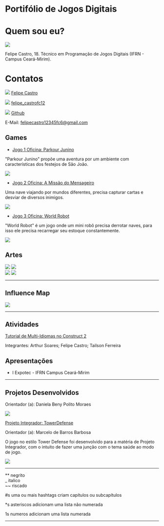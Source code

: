 # Portifólio de Jogos Digitais

# Quem sou eu?

![](Eu.jpg)

Felipe Castro, 18. Técnico em Programação de Jogos Digitais (IFRN - Campus Ceará-Mirim).

# Contatos 

![](FaceLogo.png) [Felipe Castro](https://www.facebook.com/profile.php?id=100005745873339) 

![](InstaLogo.png) [felipe_castrofc12](https://www.instagram.com/felipe_castrofc12/)

![](LogoGithub) [Github](https://github.com/felipecastroifrn)

E-Mail: felipecastro12345fc6@gmail.com

## Games

* [Jogo 1 Oficina: Parkour Junino](https://felipecastroifrn.github.io/ParkourJunino/) 

"Parkour Junino" propõe uma aventura por um ambiente com características dos festejos de São João.

[![](ParkourJunino.PNG)](https://felipecastroifrn.github.io/ParkourJunino/)  

* [Jogo 2 Oficina: A Missão do Mensageiro](https://jefferson141.github.io/A%20miss%C3%A3o%20do%20Mensageiro/)

Uma nave viajando por mundos diferentes, precisa capturar cartas e desviar de diversos inimigos. 

[![](AMissãoDoMensageiro.png)](https://jefferson141.github.io/A%20miss%C3%A3o%20do%20Mensageiro/)

* [Jogo 3 Oficina: World Robot](https://felipecastroifrn.github.io/World%20Robot/)

"World Robot" é um jogo onde um mini robô precisa derrotar naves, para isso ele precisa recarregar seu estoque constantemente.

[![](WorldRobot.PNG)](https://felipecastroifrn.github.io/World%20Robot/)   

## Artes

![](BandeiraBR.PNG)   ![](BandeiraUSA.PNG)  
![](Coração.PNG) ![](Cenário.PNG) 

* * *

## Influence Map

![](InfluenceMap.png) 

* * *  

## Atividades 

[Tutorial de Multi-Idiomas no Construct 2](https://drive.google.com/file/d/1uzIjZRQQZTVnfCOPD_5z0LbGPdh3q1ot/view?usp=sharing)  

Integrantes: Arthur Soares; Felipe Castro; Tailson Ferreira  

## Apresentações

* I Expotec - IFRN Campus Ceará-Mirim  

* * *

## Projetos Desenvolvidos

Orientador (a): Daniela Beny Polito Moraes

[![](BannerEXPOTEC2017.png)](https://drive.google.com/open?id=1XQaH_bqd3OwxgJupjBXbSq9NAzRnsapM)  

[Projeto Integrador: TowerDefense](https://reiarthursr.github.io/Torre/)

Orientador (a): Marcelo de Barros Barbosa

O jogo no estilo Tower Defense foi desenvolvido para a matéria de Projeto Integrador, com o intuito de fazer uma junção com o tema saúde ao modo de jogo.

[![](TowerDefense.PNG)](https://reiarthursr.github.io/Torre/)  

* * *


** negrito  
_ italico  
~~ riscado 

#s uma ou mais hashtags criam capítulos ou subcapítulos

*s asteriscos adicionam uma lista não numerada

1s numeros adicionam uma lista numerada

* * *
